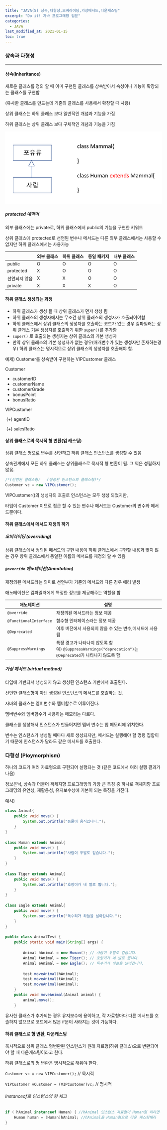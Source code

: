 ```yaml
---
title: "JAVA(5) 상속,다형성,오버라이딩,가상메서드,다운캐스팅"
excerpt: "Do it! 자바 프로그래밍 입문"
categories:
  - JAVA
last_modified_at: 2021-01-15
toc: true
---
```


### 상속과 다형성

-------

#### 상속(Inheritance)

새로운 클래스를 정의 할 때 이미 구현된 클래스를 상속받아서 속성이나 기능이 확장되는 클래스를 구현함

(유사한 클래스를 만드는데 기존의 클래스를 사용해서 확장할 때 사용)

상위 클래스는 하위 클래스 보다 일반적인 개념과 기능을 가짐

하위 클래스는 상위 클래스 보다 구체적인 개념과 기능을 가짐

![image-20210115021541626](../../assets/images/image-20210115021541626.png)

##### protected 예약어

외부 클래스에는 private로, 하위 클래스에서 public의 기능을 구현한 키워드

상위 클래스에 protected로 선언된 변수나 메서드는 다른 외부 클래스에서는 사용할 수 없지만 하위 클래스에서는 사용가능

|               | 외부 클래스 | 하위 클래스 | 동일 패키지 | 내부 클래스 |
| ------------- | ----------- | ----------- | ----------- | ----------- |
| public        | O           | O           | O           | O           |
| protected     | X           | O           | O           | O           |
| 선언되지 않음 | X           | X           | O           | O           |
| private       | X           | X           | X           | O           |

#### 하위 클래스 생성되는 과정

- 하위 클래스가 생성 될 때 상위 클래스가 먼저 생성 됨
- 하위 클래스의 생성자에서는 무조건 상위 클래스의 생성자가 호출되어야함
- 하위 클래스에서 상위 클래스의 생성자를 호출하는 코드가 없는 경우 컴파일러는 상위 클래스 기본 생성자를 호출하기 위한 `super()`를 추가함
- `super()` 로 호출되는 생성자는 상위 클래스의 기본 생성자
- 만약 상위 클래스의 기본 생성자가 없는 경우(매개변수가 있는 생성자만 존재하는경우) 하위 클래스는 명시적으로 상위 클래스의 생성자를 호출해야 함.



예제) Customer를 상속받아 구현하는 VIPCustomer 클래스

Customer

- customerID
- customerName
- customerGrade
- bonusPoint
- bonusRatio

VIPCustomer

​	(+) agentID

​	(+) salesRatio



#### 상위 클래스로의 묵시적 형 변환(업 캐스팅)

상위 클래스 형으로 변수를 선언하고 하위 클래스 인스턴스를 생성할 수 있음

상속관계에서 모든 하위 클래스는 상위클래스로 묵시적 형 변환이 됨. 그 역은 성립하지 않음.

```java
/*(선언된 클래스형)   (생성된 인스턴스의 클래스형)*/
Customer vc = new VIPCustomer();
```

VIPCustomer()의 생성자의 호출로 인스턴스는 모두 생성 되었지만,

타입이 Customer 이므로 접근 할 수 있는 변수나 메서드는 Customer의 변수와 메서드뿐이다.



#### 하위 클래스에서 메서드 재정의 하기

##### 오버라이딩 (overriding)

상위 클래스에서 정의된 메서드의 구현 내용이 하위 클래스에서 구현할 내용과 맞지 않는 경우 항위 클래스에서 동일한 이름의 메서드를 재정의 할 수 있음 

##### `@override` 애노테이션(Annotation)

재정의된 메서드라는 의미로 선언부가 기존의 메서드와 다른 경우 에러 발생

애노테이션은 컴파일러에게 특정한 정보를 제공해주는 역할을 함

| 애노테이션             | 설명                                                         |
| ---------------------- | ------------------------------------------------------------ |
| `@override`            | 재정의된 메서드라는 정보 제공                                |
| `@FunctionalInterface` | 함수형 인터페이스라는 정보 제공                              |
| `@Deprecated`          | 이후 버전에서 사용되지 않을 수 있는 변수,메서드에 사용됨     |
| `@SuppressWarnings`    | 특정 경고가 나타나지 않도록 함<br>예) `@SuppressWarnings("deprecation")`는 `@Deprecated`가 나타나지 않도록 함 |



##### 가상 메서드 (virtual method)

타입에 기반되서 생성되지 않고 생성된 인스턴스 기반에서 호출된다.

선언한 클래스형이 아닌 생성된 인스턴스의 메서드를 호출하는 것.



자바의 클래스는 멤버변수와 멤버함수로 이루어진다.

멤버변수와 멤버함수가 사용하는 메모리는 다르다.

클래스를 생성해서 인스턴스가 만들어지면 멤버 변수는 힙 메모리에 위치한다.

변수는 인스턴스가 생성될 때마다 새로 생성되지만, 메서드는 실행해야 할 명령 집합이기 때문에 인스턴스가 달라도 같은 메서드를 호출한다.



### 다형성 (Ploymorphism)

하나의 코드가 여러 자료형으로 구현되어 실행되는 것 (같은 코드에서 여러 실행 결과가 나옴)

정보은닉, 상속과 더불어 객체지향 프로그래밍의 가장 큰 특징 중 하나로 객체지향 프로그래밍의 유연성, 재활용성, 유지보수성에 기본이 되는 특징을 가진다.

예시)

```java
class Animal{
	public void move() {
		System.out.println("동물이 움직입니다.");
	}
}

class Human extends Animal{
	public void move() {
		System.out.println("사람이 두발로 걷습니다.");
	}
}

class Tiger extends Animal{
	public void move() {
		System.out.println("호랑이가 네 발로 뜁니다.");
	}
}

class Eagle extends Animal{
	public void move() {
		System.out.println("독수리가 하늘을 날아갑니다.");
	}
}

public class AnimalTest {
	public static void main(String[] args) {

		Animal hAnimal = new Human(); // 사람이 두발로 걷습니다.
		Animal tAnimal = new Tiger(); // 호랑이가 네 발로 뜁니다.
		Animal eAnimal = new Eagle(); // 독수리가 하늘을 날아갑니다.

		test.moveAnimal(hAnimal);
		test.moveAnimal(tAnimal);
		test.moveAnimal(eAnimal);
	}
    public void moveAnimal(Animal animal) {
        animal.move();
    }
```

유사한 클래스가 추가되는 경우 유지보수에 용이하고, 각 자료형마다 다른 메서드를 호출하지 않으므로 코드에서 많은 if문이 사라지는 것이 가능하다.



#### 하위 클래스로 형 변환, 다운캐스팅

묵시적으로 상위 클래스 형변환된 인스턴스가 원래 자료형(하위 클래스)으로 변환되어야 할 때 다운캐스팅이라고 한다.

하위 클래스로의 형 변환은 명시적으로 해줘야 한다.

`Customer vc = new VIPCustomer();` //  묵시적

`VIPCustomer vCustomer = (VIPCustomer)vc;` // 명시적



###### Instanceof로 인스턴스의 형 체크

```java
if ( hAnimal instanceof Human) { //hAnimal 인스턴스 자료형이 Human형 이라면
	Human human = (Human)hAnimal; //hAnimal을 Human형으로 다운 캐스팅해라
}
```

